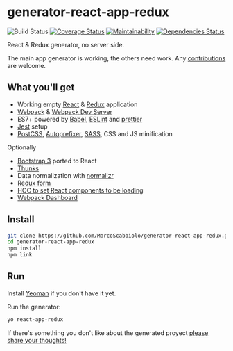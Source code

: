 # generator-react-app-redux 
![Build Status][travis] [![Coverage Status][coveralls-badge]][coveralls-status]
[![Maintainability][codeclimate-badge]][codeclimate-status] [![Dependencies Status][davis-badge]][davis]

React &amp; Redux generator, no server side.

The main app generator is working, the others need work. Any [contributions][contribute] are welcome.

## What you'll get

- Working empty [React][react] & [Redux][redux] application
- [Webpack][webpack] & [Webpack Dev Server][webpack-dev-server]
- ES7+ powered by [Babel][babel], [ESLint][eslint] and [prettier][prettier]
- [Jest][jest] setup
- [PostCSS][postcss], [Autoprefixer][autoprefixer], [SASS][sass], CSS and JS minification

Optionally

- [Bootstrap 3][react-bootstrap] ported to React
- [Thunks][redux-thunk]
- Data normalization with [normalizr][normalizr]
- [Redux form][redux-form]
- [HOC to set React components to be loading][react-hoc-loading]
- [Webpack Dashboard][webpack-dashboard]

## Install

```bash
git clone https://github.com/MarcoScabbiolo/generator-react-app-redux.git
cd generator-react-app-redux
npm install
npm link
```

## Run

Install [Yeoman][yeoman] if you don't have it yet.

Run the generator:
```bash
yo react-app-redux
```

If there's something you don't like about the generated proyect [please share your thoughts!][discussion-new]

[discussion-new]: https://github.com/MarcoScabbiolo/generator-react-app-redux/issues/new?labels=discussion
[yeoman]: http://yeoman.io/
[contribute]: Contributing.md
[travis]: https://travis-ci.org/MarcoScabbiolo/generator-react-app-redux.svg?branch=master "Travis CI build status"
[coveralls-status]: https://coveralls.io/github/MarcoScabbiolo/generator-react-app-redux?branch=master
[coveralls-badge]: https://coveralls.io/repos/github/MarcoScabbiolo/generator-react-app-redux/badge.svg?branch=master "Coveralls coverage status"
[codeclimate-status]: https://codeclimate.com/github/MarcoScabbiolo/generator-react-app-redux/maintainability
[codeclimate-badge]: https://api.codeclimate.com/v1/badges/52b628e0764aad1dff9d/maintainability "Code Climate Maintainability"
[davis]: https://david-dm.org/MarcoScabbiolo/generator-react-app-redux
[davis-badge]: https://david-dm.org/MarcoScabbiolo/generator-react-app-redux.svg
[react]: https://reactjs.org/
[redux]: https://redux.js.org/
[webpack]: https://webpack.js.org/
[webpack-dev-server]: https://webpack.js.org/guides/development/#using-webpack-dev-server
[babel]: https://babeljs.io/
[eslint]: https://eslint.org/
[prettier]: https://prettier.io/
[jest]: https://facebook.github.io/jest/
[postcss]: http://postcss.org/
[autoprefixer]: https://css-tricks.com/autoprefixer/
[sass]: http://sass-lang.com/
[react-bootstrap]: https://react-bootstrap.github.io/
[redux-thunk]: https://redux.js.org/docs/advanced/AsyncActions.html#async-action-creators
[redux-form]: https://redux-form.com/7.1.2/
[normalizr]: https://github.com/paularmstrong/normalizr#normalizr----
[react-hoc-loading]: https://github.com/MarcoScabbiolo/react-hoc-loading
[webpack-dashboard]: https://github.com/FormidableLabs/webpack-dashboard#webpack-dashboard
